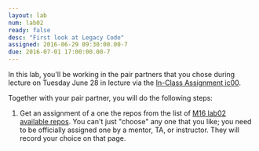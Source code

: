 ```yaml
---
layout: lab
num: lab02
ready: false
desc: "First look at Legacy Code"
assigned: 2016-06-29 09:30:00.00-7
due: 2016-07-01 17:00:00.00-7
---
```



In this lab, you'll be working in the pair partners that you chose during lecture on Tuesday June 28 in lecture via the [In-Class Assignment ic00](hwk/ic00).

Together with your pair partner, you will do the following steps:

1. Get an assignment of a one the repos from the list of [M16 lab02 available repos](lab02/repo_list).  You can't just "choose" any one that you like; you need to be officially assigned one by a mentor, TA, or instructor.   They will record your choice on that page.

